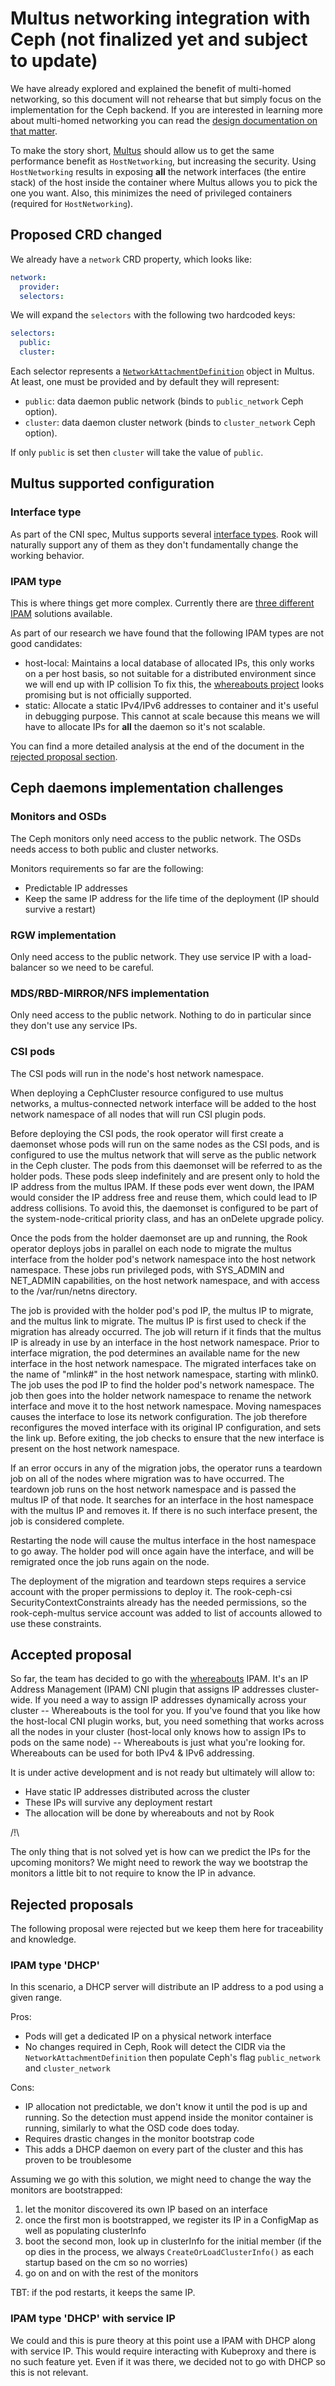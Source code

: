 # Multus networking integration with Ceph (not finalized yet and subject to update)

We have already explored and explained the benefit of multi-homed networking, so this document will not rehearse that but simply focus on the implementation for the Ceph backend.
If you are interested in learning more about multi-homed networking you can read the [design documentation on that matter](../core/multi-homed-cluster.md).

To make the story short, [Multus](https://github.com/intel/multus-cni) should allow us to get the same performance benefit as `HostNetworking`, but increasing the security.
Using `HostNetworking` results in exposing **all** the network interfaces (the entire stack) of the host inside the container where Multus allows you to pick the one you want.
Also, this minimizes the need of privileged containers (required for `HostNetworking`).

## Proposed CRD changed

We already have a `network` CRD property, which looks like:

```yaml
network:
  provider:
  selectors:
```

We will expand the `selectors` with the following two hardcoded keys:

```yaml
selectors:
  public:
  cluster:
```

Each selector represents a [`NetworkAttachmentDefinition`](https://github.com/intel/multus-cni/blob/master/doc/quickstart.md#storing-a-configuration-as-a-custom-resource) object in Multus.
At least, one must be provided and by default they will represent:

- `public`: data daemon public network (binds to `public_network` Ceph option).
- `cluster`: data daemon cluster network (binds to `cluster_network` Ceph option).

If only `public` is set then `cluster` will take the value of `public`.

## Multus supported configuration

### Interface type

As part of the CNI spec, Multus supports several [interface types](https://github.com/containernetworking/plugins#main-interface-creating).
Rook will naturally support any of them as they don't fundamentally change the working behavior.

### IPAM type

This is where things get more complex.
Currently there are [three different IPAM](https://github.com/containernetworking/plugins#ipam-ip-address-allocation) solutions available.

As part of our research we have found that the following IPAM types are not good candidates:

- host-local: Maintains a local database of allocated IPs, this only works on a per host basis, so not suitable for a distributed environment since we will end up with IP collision
To fix this, the [whereabouts project](https://github.com/dougbtv/whereabouts) looks promising but is not officially supported.
- static: Allocate a static IPv4/IPv6 addresses to container and it's useful in debugging purpose.
This cannot at scale because this means we will have to allocate IPs for **all** the daemon so it's not scalable.

You can find a more detailed analysis at the end of the document in the [rejected proposal section](#rejected-proposals).

## Ceph daemons implementation challenges

### Monitors and OSDs

The Ceph monitors only need access to the public network.
The OSDs needs access to both public and cluster networks.

Monitors requirements so far are the following:

- Predictable IP addresses
- Keep the same IP address for the life time of the deployment (IP should survive a restart)

### RGW implementation

Only need access to the public network.
They use service IP with a load-balancer so we need to be careful.

### MDS/RBD-MIRROR/NFS implementation

Only need access to the public network.
Nothing to do in particular since they don't use any service IPs.

### CSI pods

The CSI pods will run in the node's host network namespace.

When deploying a CephCluster resource configured to use multus networks, a multus-connected network interface will be added to the host network namespace of all nodes that will run CSI plugin pods.

Before deploying the CSI pods, the rook operator will first create a daemonset whose pods will run on the same nodes as the CSI pods, and is configured to use the multus network that will serve as the public network in the Ceph cluster. The pods from this daemonset will be referred to as the holder pods. These pods sleep indefinitely and are present only to hold the IP address from the multus IPAM. If these pods ever went down, the IPAM would consider the IP address free and reuse them, which could lead to IP address collisions. To avoid this, the daemonset is configured to  be part of the system-node-critical priority class, and has an onDelete upgrade policy.

Once the pods from the holder daemonset are up and running, the Rook operator deploys jobs in parallel on each node to migrate the multus interface from the holder pod's network namespace into the host network namespace. These jobs run privileged pods, with SYS_ADMIN and NET_ADMIN capabilities, on the host network namespace, and with access to the /var/run/netns directory.

The job is provided with the holder pod's pod IP, the multus IP to migrate, and the multus link to migrate. The multus IP is first used to check if the migration has already occurred. The job will return if it finds that the multus IP is already in use by an interface in the host network namespace. Prior to interface migration, the pod determines an available name for the new interface in the host network namespace. The migrated interfaces take on the name of "mlink#" in the host network namespace, starting with mlink0. The job uses the pod IP to find the holder pod's network namespace. The job then goes into the holder network namespace to rename the network interface and move it to the host network namespace. Moving namespaces causes the interface to lose its network configuration. The job therefore reconfigures the moved interface with its original IP configuration, and sets the link up. Before exiting, the job checks to ensure that the new interface is present on the host network namespace.

If an error occurs in any of the migration jobs, the operator runs a teardown job on all of the nodes where migration was to have occurred. The teardown job runs on the host network namespace and is passed the multus IP of that node. It searches for an interface in the host namespace with the multus IP and removes it. If there is no such interface present, the job is considered complete.

Restarting the node will cause the multus interface in the host namespace to go away. The holder pod will once again have the interface, and will be remigrated once the job runs again on the node.

The deployment of the migration and teardown steps requires a service account with the proper permissions to deploy it. The rook-ceph-csi SecurityContextConstraints already has the needed permissions, so the rook-ceph-multus service account was added to list of accounts allowed to use these constraints.


## Accepted proposal

So far, the team has decided to go with the [whereabouts](https://github.com/dougbtv/whereabouts) IPAM.
It's an IP Address Management (IPAM) CNI plugin that assigns IP addresses cluster-wide.
If you need a way to assign IP addresses dynamically across your cluster -- Whereabouts is the tool for you. If you've found that you like how the host-local CNI plugin works, but, you need something that works across all the nodes in your cluster (host-local only knows how to assign IPs to pods on the same node) -- Whereabouts is just what you're looking for.
Whereabouts can be used for both IPv4 & IPv6 addressing.

It is under active development and is not ready but ultimately will allow to:

- Have static IP addresses distributed across the cluster
- These IPs will survive any deployment restart
- The allocation will be done by whereabouts and not by Rook

/!\

The only thing that is not solved yet is how can we predict the IPs for the upcoming monitors?
We might need to rework the way we bootstrap the monitors a little bit to not require to know the IP in advance.

## Rejected proposals

The following proposal were rejected but we keep them here for traceability and knowledge.

### IPAM type 'DHCP'

In this scenario, a DHCP server will distribute an IP address to a pod using a given range.

Pros:

- Pods will get a dedicated IP on a physical network interface
- No changes required in Ceph, Rook will detect the CIDR via the `NetworkAttachmentDefinition` then populate Ceph's flag `public_network` and `cluster_network`

Cons:

- IP allocation not predictable, we don't know it until the pod is up and running.
So the detection must append inside the monitor container is running, similarly to what the OSD code does today.
- Requires drastic changes in the monitor bootstrap code
- This adds a DHCP daemon on every part of the cluster and this has proven to be troublesome

Assuming we go with this solution, we might need to change the way the monitors are bootstrapped:

1. let the monitor discovered its own IP based on an interface
2. once the first mon is bootstrapped, we register its IP in a ConfigMap as well as populating clusterInfo
3. boot the second mon, look up in clusterInfo for the initial member (if the op dies in the process, we always `CreateOrLoadClusterInfo()` as each startup based on the cm so no worries)
4. go on and on with the rest of the monitors

TBT: if the pod restarts, it keeps the same IP.

### IPAM type 'DHCP' with service IP

We could and this is pure theory at this point use a IPAM with DHCP along with service IP.
This would require interacting with Kubeproxy and there is no such feature yet.
Even if it was there, we decided not to go with DHCP so this is not relevant.

